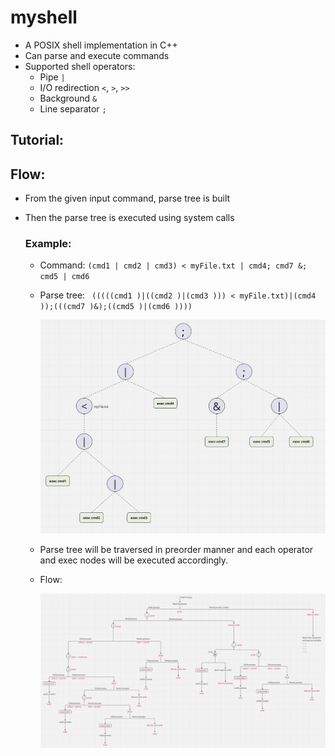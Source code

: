 # myshell
- A POSIX shell implementation in C++
- Can parse and execute commands
- Supported shell operators: 
    - Pipe `|`
    - I/O redirection `<`, `>`, `>>`
    - Background `&`
    - Line separator `;`



## Tutorial:


## Flow:
- From the given input command, parse tree is built
- Then the parse tree is executed using system calls

    ### Example:
    - Command: `(cmd1 | cmd2 | cmd3) < myFile.txt | cmd4; cmd7 &; cmd5 | cmd6`
    - Parse tree: ` (((((cmd1 )|((cmd2 )|(cmd3 ))) < myFile.txt)|(cmd4 ));(((cmd7 )&);((cmd5 )|(cmd6 ))))`

        <img src="readme-files/parsetree2..png">

    - Parse tree will be traversed in preorder manner and each operator and exec nodes will be executed accordingly.
    - Flow:

        <img src="readme-files/shell_flow.png">
